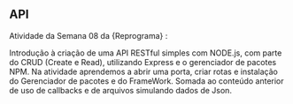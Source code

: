 ## API
Atividade da Semana 08 da {Reprograma} :

Introdução à criação de uma API RESTful simples com NODE.js, com parte do CRUD (Create e Read), utilizando Express e o gerenciador de pacotes NPM.
Na atividade aprendemos a abrir uma porta, criar rotas e instalação do Gerenciador de pacotes e do FrameWork.
Somada ao conteúdo anterior de uso de callbacks e de arquivos simulando dados de Json.

